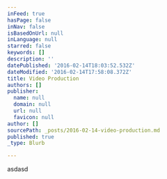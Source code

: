 ```yaml
---
inFeed: true
hasPage: false
inNav: false
isBasedOnUrl: null
inLanguage: null
starred: false
keywords: []
description: ''
datePublished: '2016-02-14T18:03:52.532Z'
dateModified: '2016-02-14T17:58:08.372Z'
title: Video Production
authors: []
publisher:
  name: null
  domain: null
  url: null
  favicon: null
author: []
sourcePath: _posts/2016-02-14-video-production.md
published: true
_type: Blurb

---
```

asdasd